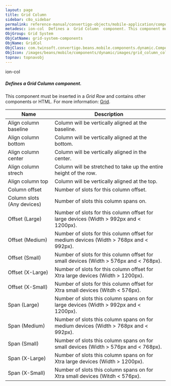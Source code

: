 ```yaml
---
layout: page
title: Grid Column
sidebar: c8o_sidebar
permalink: reference-manual/convertigo-objects/mobile-application/components/grid-system-components/grid-column/
metadesc: ion-col  Defines a  Grid Column  component. This component must be inserted in a  Grid Row  and contains other components or HTML.  For more informati
ObjGroup: Grid System
ObjCatName: grid-system-components
ObjName: GridCol
ObjClass: com.twinsoft.convertigo.beans.mobile.components.dynamic.ComponentManager$1
ObjIcon: /images/beans/mobile/components/dynamic/images/grid_column_color_32x32.png
topnav: topnavobj
---
```

ion-col
##### Defines a <i>Grid Column</i> component.
This component must be inserted in a <i>Grid Row</i> and contains other components or HTML.
 For more information: <a href='https://ionicframework.com/docs/v3/components/#grid' target='_blank'>Grid</a>.

Name | Description 
--- | ---
Align column baseline | Column will be vertically aligned at the baseline.
Align column bottom | Column will be vertically aligned at the bottom.
Align column center | Column will be vertically aligned in the center.
Align column strech | Column will be stretched to take up the entire height of the row.
Align column top | Column will be vertically aligned at the top.
Column offset | Number of slots for this column offset.
Column slots (Any devices) | Number of slots this column spans on.
Offset (Large) | Number of slots for this column offset for large devices (Width >  992px and <  1200px).
Offset (Medium) | Number of slots for this column offset for medium devices (Width >  768px and <  992px).
Offset (Small) | Number of slots for this column offset for small devices (Width >  576px and <  768px).
Offset (X-Large) | Number of slots for this column offset for Xtra large devices (Width >  1200px).
Offset (X-Small) | Number of slots for this column offset for Xtra small devices (Witdh <  576px).
Span (Large) | Number of slots this column spans on for large devices (Width >  992px and <  1200px).
Span (Medium) | Number of slots this column spans on for medium devices (Width >  768px and <  992px).
Span (Small) | Number of slots this column spans on for small devices (Width >  576px and <  768px).
Span (X-Large) | Number of slots this column spans on for Xtra large devices (Width >  1200px).
Span (X-Small) | Number of slots this column spans on for Xtra small devices (Witdh <  576px).

